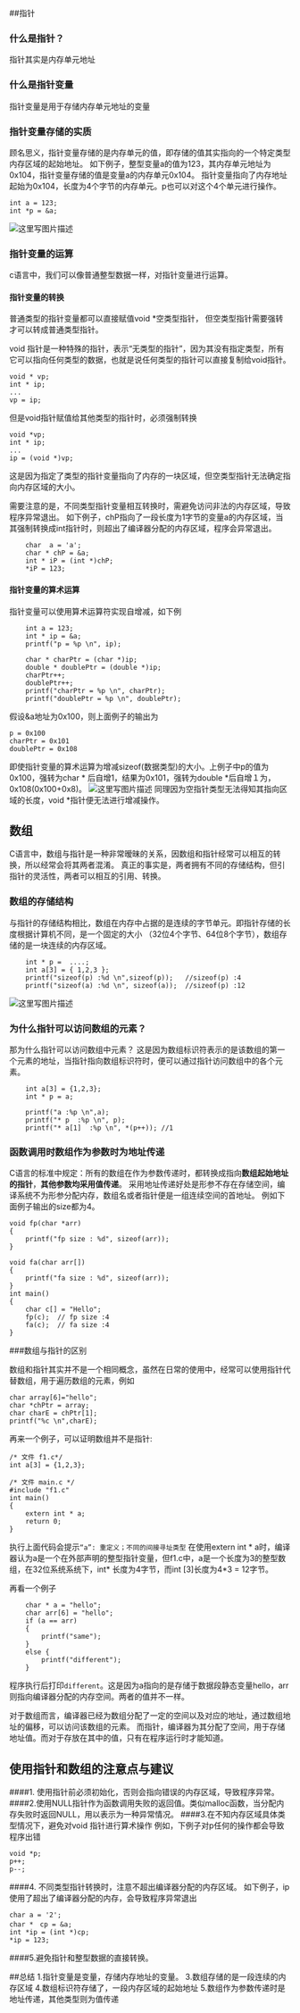 ##指针 
### 什么是指针？
指针其实是内存单元地址
### 什么是指针变量
指针变量是用于存储内存单元地址的变量
### 指针变量存储的实质
顾名思义，指针变量存储的是内存单元的值，即存储的值其实指向的一个特定类型内存区域的起始地址。
如下例子，整型变量a的值为123，其内存单元地址为0x104，指针变量存储的值是变量a的内存单元0x104。
指针变量指向了内存地址起始为0x104，长度为4个字节的内存单元。p也可以对这个4个单元进行操作。

```
int a = 123;
int *p = &a;
```
![这里写图片描述](https://img-blog.csdn.net/20170730180353070?watermark/2/text/aHR0cDovL2Jsb2cuY3Nkbi5uZXQvdTAxMzIzMDUxMQ==/font/5a6L5L2T/fontsize/400/fill/I0JBQkFCMA==/dissolve/70/gravity/SouthEast)


### 指针变量的运算
c语言中，我们可以像普通整型数据一样，对指针变量进行运算。

#### 指针变量的转换
普通类型的指针变量都可以直接赋值void *空类型指针，
但空类型指针需要强转才可以转成普通类型指针。

void 指针是一种特殊的指针，表示“无类型的指针”，因为其没有指定类型，所有它可以指向任何类型的数据，也就是说任何类型的指针可以直接复制给void指针。

```
void * vp;
int * ip;
...
vp = ip;
```
但是void指针赋值给其他类型的指针时，必须强制转换

```
void *vp;
int * ip;
...
ip = (void *)vp;
```
这是因为指定了类型的指针变量指向了内存的一块区域，但空类型指针无法确定指向内存区域的大小。


需要注意的是，不同类型指针变量相互转换时，需避免访问非法的内存区域，导致程序异常退出。
如下例子，chP指向了一段长度为1字节的变量a的内存区域，当其强制转换成int指针时，则超出了编译器分配的内存区域，程序会异常退出。
```
	char  a = 'a';
	char * chP = &a;
	int * iP = (int *)chP;
	*iP = 123;
```

#### 指针变量的算术运算
指针变量可以使用算术运算符实现自增减，如下例
```
	int a = 123;
	int * ip = &a;
	printf("p = %p \n", ip);

	char * charPtr = (char *)ip;
	double * doublePtr = (double *)ip;
	charPtr++;
	doublePtr++;
	printf("charPtr = %p \n", charPtr);
	printf("doublePtr = %p \n", doublePtr);

```
假设&a地址为0x100，则上面例子的输出为
```
p = 0x100
charPtr = 0x101
doublePtr = 0x108
```
即使指针变量的算术运算为增减sizeof(数据类型)的大小。上例子中p的值为0x100，强转为char * 后自增1，结果为0x101，强转为double *后自增１为，0x108(0x100+0x8)。
![这里写图片描述](https://img-blog.csdn.net/20170730204938768?watermark/2/text/aHR0cDovL2Jsb2cuY3Nkbi5uZXQvdTAxMzIzMDUxMQ==/font/5a6L5L2T/fontsize/400/fill/I0JBQkFCMA==/dissolve/70/gravity/SouthEast)
同理因为空指针类型无法得知其指向区域的长度，void *指针便无法进行增减操作。



## 数组
C语言中，数组与指针是一种非常暧昧的关系，因数组和指针经常可以相互的转换，所以经常会将其两者混淆。
真正的事实是，两者拥有不同的存储结构，但引指针的灵活性，两者可以相互的引用、转换。
### 数组的存储结构
与指针的存储结构相比，数组在内存中占据的是连续的字节单元。即指针存储的长度根据计算机不同，是一个固定的大小 （32位4个字节、64位8个字节），数组存储的是一块连续的内存区域。

```
	int * p =  ....;
	int a[3] = { 1,2,3 };
	printf("sizeof(p) :%d \n",sizeof(p));   //sizeof(p) :4
	printf("sizeof(a) :%d \n", sizeof(a));  //sizeof(p) :12

```

![这里写图片描述](https://img-blog.csdn.net/20170730194915237?watermark/2/text/aHR0cDovL2Jsb2cuY3Nkbi5uZXQvdTAxMzIzMDUxMQ==/font/5a6L5L2T/fontsize/400/fill/I0JBQkFCMA==/dissolve/70/gravity/SouthEast)


### 为什么指针可以访问数组的元素？
那为什么指针可以访问数组中元素？
这是因为数组标识符表示的是该数组的第一个元素的地址，当指针指向数组标识符时，便可以通过指针访问数组中的各个元素。

```
	int a[3] = {1,2,3};
	int * p = a;

	printf("a :%p \n",a);
	printf("* p  :%p \n", p);
	printf("* a[1]  :%p \n", *(p++)); //1
```

### 函数调用时数组作为参数时为地址传递
C语言的标准中规定：所有的数组在作为参数传递时，都转换成指向**数组起始地址的指针**，**其他参数均采用值传递**。
采用地址传递好处是形参不存在存储空间，编译系统不为形参分配内存，数组名或者指针便是一组连续空间的首地址。
例如下面例子输出的size都为4。
```
void fp(char *arr)
{
	printf("fp size : %d", sizeof(arr));
}

void fa(char arr[])
{
	printf("fa size : %d", sizeof(arr));
}
int main()
{
	char c[] = "Hello";
	fp(c);  // fp size :4
	fa(c);  // fa size :4
}
```

###数组与指针的区别

数组和指针其实并不是一个相同概念，虽然在日常的使用中，经常可以使用指针代替数组，用于遍历数组的元素，例如
```
char array[6]="hello";
char *chPtr = array;
char charE = chPtr[1];
printf("%c \n",charE);
```

再来一个例子，可以证明数组并不是指针:

```
/* 文件 f1.c*/
int a[3] = {1,2,3};

```

```
/* 文件 main.c */
#include "f1.c"
int main()
{
	extern int * a;
    return 0;
}
```
执行上面代码会提示`“a”: 重定义；不同的间接寻址类型`
在使用extern int * a时，编译器认为a是一个在外部声明的整型指针变量，但f1.c中，a是一个长度为3的整型数组，在32位系统系统下，int* 长度为4字节，而int [3]长度为4*3 = 12字节。

再看一个例子

```
	char * a = "hello";
	char arr[6] = "hello";
	if (a == arr)
	{
		printf("same");
	}
	else {
		printf("different");
	}
```
程序执行后打印`different`。这是因为a指向的是存储于数据段静态变量hello，arr则指向编译器分配的内存空间。两者的值并不一样。

对于数组而言，编译器已经为数组分配了一定的空间以及对应的地址，通过数组地址的偏移，可以访问该数组的元素。
而指针，编译器为其分配了空间，用于存储地址值。而对于存放在其中的值，只有在程序运行时才能知道。



## 使用指针和数组的注意点与建议
####1. 使用指针前必须初始化，否则会指向错误的内存区域，导致程序异常。
####2.使用NULL指针作为函数调用失败的返回值。类似malloc函数，当分配内存失败时返回NULL，用以表示为一种异常情况。
####3.在不知内存区域具体类型情况下，避免对void 指针进行算术操作
例如，下例子对p任何的操作都会导致程序出错
```
void *p;
p++;
p--;
```
####4. 不同类型指针转换时，注意不超出编译器分配的内存区域。
如下例子，ip使用了超出了编译器分配的内存，会导致程序异常退出
```
char a = '2';
char *　cp = &a;
int *ip = (int *)cp;
*ip = 123;
```
####5.避免指针和整型数据的直接转换。


##总结
1.指针变量是变量，存储内存地址的变量。
3.数组存储的是一段连续的内存区域
4.数组标识符存储了，一段内存区域的起始地址
5.数组作为参数传递时是地址传递，其他类型则为值传递